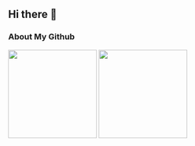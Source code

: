 ## Hi there 👋

<!--
**gvnzhou/gvnzhou** is a ✨ _special_ ✨ repository because its `README.md` (this file) appears on your GitHub profile.

Here are some ideas to get you started:

- 🔭 I’m currently working on ...
- 🌱 I’m currently learning ...
- 👯 I’m looking to collaborate on ...
- 🤔 I’m looking for help with ...
- 💬 Ask me about ...
- 📫 How to reach me: ...
- 😄 Pronouns: ...
- ⚡ Fun fact: ...
-->

### About My Github

<div align="left">
  <img height='180' src="https://github-readme-stats.vercel.app/api/top-langs/?username=gvnzhou&layout=compact&langs_count=8" align="center" />
  <img height='180' src="https://github-readme-stats.vercel.app/api?username=gvnzhou&show_icons=true" align="center" />
</div> 
